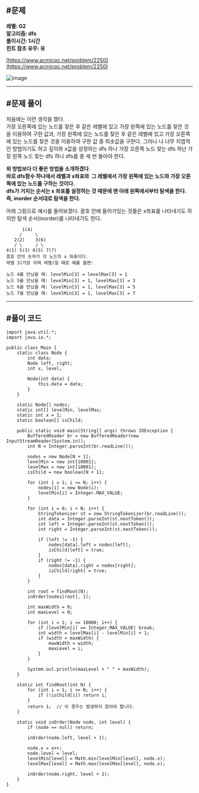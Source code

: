 ## **#문제**         

**레벨: G2  
알고리즘: dfs**   
**풀이시간: 1시간  
힌트 참조 유무: 유**

[https://www.acmicpc.net/problem/2250](https://www.acmicpc.net/problem/2250)

![image](https://github.com/user-attachments/assets/8d58dfa2-31b8-47b6-ac33-2ea0296a1a27)

---

## **#문제 풀이**        

처음에는 이런 생각을 했다.   
가장 오른쪽에 있는 노드를 찾은 후 같은 레벨에 있고 가장 왼쪽에 있는 노드를 찾은 것을 이용하여 구한 값과, 가장 왼쪽에 있는 노드를 찾은 후 같은 레벨에 있고 가장 오른쪽에 있는 노드를 찾은 것을 이용하여 구한 값 중 최솟값을 구한다. 그러나 나 너무 지엽적인 방법이기도 하고 깊이와 x값을 성정하는 dfs 하나 가장 오른쪽 노드 찾는 dfs 하난 가장 왼쪽 노드 찾는 dfs 하나 dfs를 총 세 번 돌아야 한다.   
  
**위 방법보다 더 좋은 방법을 소개하겠다**.  
**바로 dfs함수 하나에서 레벨과 x좌표와  그 레벨에서 가장 왼쪽에 있는 노드와 가장 오른쪽에 있는 노드를 구하는 것이다.**  
**dfs가 거치는 순서는 x 좌표를 설정하는 것 때문에 맨 아래 왼쪽에서부터 탐색을 한다. 즉, inorder 순서대로 탐색을 한다.** 

아래 그림으로 예시를 들어보겠다. 괄호 안에 들어가있는 것들은 x좌표를 나타내기도 하지만 탐색 순서(inorder)를 나타내기도 한다.

```
      1(4)
     /     \
   2(2)    3(6)
   / \     / \
4(1) 5(3) 6(5) 7(7)
괄호 안의 숫자가 각 노드의 x 좌표이다.
레벨 3(가장 아래 레벨)일 때로 예를 들면:

노드 4를 만났을 때: levelMin[3] = levelMax[3] = 1
노드 5를 만났을 때: levelMin[3] = 1, levelMax[3] = 3
노드 6을 만났을 때: levelMin[3] = 1, levelMax[3] = 5
노드 7을 만났을 때: levelMin[3] = 1, levelMax[3] = 7
```

---

## **#풀이 코드**      

```
import java.util.*;
import java.io.*;

public class Main {
    static class Node {
        int data;
        Node left, right;
        int x, level;

        Node(int data) {
            this.data = data;
        }
    }

    static Node[] nodes;
    static int[] levelMin, levelMax;
    static int x = 1;
    static boolean[] isChild;

    public static void main(String[] args) throws IOException {
        BufferedReader br = new BufferedReader(new InputStreamReader(System.in));
        int N = Integer.parseInt(br.readLine());

        nodes = new Node[N + 1];
        levelMin = new int[10001];
        levelMax = new int[10001];
        isChild = new boolean[N + 1];

        for (int i = 1; i <= N; i++) {
            nodes[i] = new Node(i);
            levelMin[i] = Integer.MAX_VALUE;
        }

        for (int i = 0; i < N; i++) {
            StringTokenizer st = new StringTokenizer(br.readLine());
            int data = Integer.parseInt(st.nextToken());
            int left = Integer.parseInt(st.nextToken());
            int right = Integer.parseInt(st.nextToken());

            if (left != -1) {
                nodes[data].left = nodes[left];
                isChild[left] = true;
            }
            if (right != -1) {
                nodes[data].right = nodes[right];
                isChild[right] = true;
            }
        }

        int root = findRoot(N);
        inOrder(nodes[root], 1);

        int maxWidth = 0;
        int maxLevel = 0;

        for (int i = 1; i <= 10000; i++) {
            if (levelMin[i] == Integer.MAX_VALUE) break;
            int width = levelMax[i] - levelMin[i] + 1;
            if (width > maxWidth) {
                maxWidth = width;
                maxLevel = i;
            }
        }

        System.out.println(maxLevel + " " + maxWidth);
    }

    static int findRoot(int N) {
        for (int i = 1; i <= N; i++) {
            if (!isChild[i]) return i;
        }
        return 1;  // 이 경우는 발생하지 않아야 합니다.
    }

    static void inOrder(Node node, int level) {
        if (node == null) return;

        inOrder(node.left, level + 1);
        
        node.x = x++;
        node.level = level;
        levelMin[level] = Math.min(levelMin[level], node.x);
        levelMax[level] = Math.max(levelMax[level], node.x);

        inOrder(node.right, level + 1);
    }
}
```
